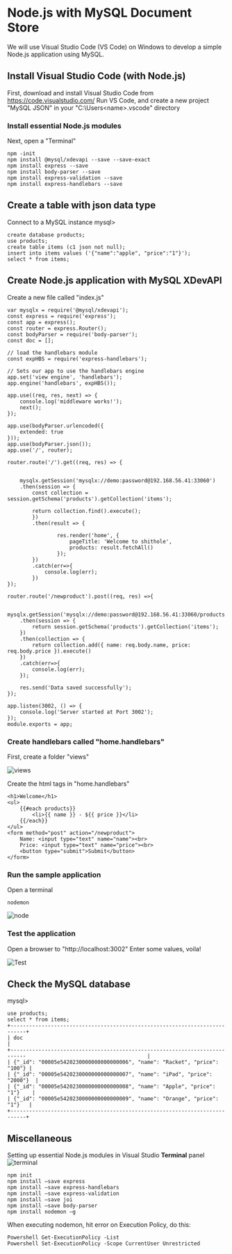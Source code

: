 # Node.js with MySQL Document Store
We will use Visual Studio Code (VS Code) on Windows to develop a simple Node.js application using MySQL. 

## Install Visual Studio Code (with Node.js)
First, download and install Visual Studio Code from https://code.visualstudio.com/
Run VS Code, and create a new project "MySQL JSON" in your "C:\Users\<name>\.vscode" directory

### Install essential Node.js modules
Next, open a "Terminal"
```
npm -init
npm install @mysql/xdevapi --save --save-exact
npm install express --save
npm install body-parser --save
npm install express-validation --save
npm install express-handlebars --save
```
## Create a table with json data type
Connect to a MySQL instance
mysql>
```
create database products;
use products;
create table items (c1 json not null);
insert into items values ('{"name":"apple", "price":"1"}');
select * from items;
```
## Create Node.js application with MySQL XDevAPI
Create a new file called "index.js"
```
var mysqlx = require('@mysql/xdevapi');
const express = require('express');
const app = express();
const router = express.Router();
const bodyParser = require('body-parser');
const doc = [];

// load the handlebars module
const expHBS = require('express-handlebars');

// Sets our app to use the handlebars engine
app.set('view engine', 'handlebars');
app.engine('handlebars', expHBS());

app.use((req, res, next) => {
    console.log('middleware works!');
    next();
});

app.use(bodyParser.urlencoded({
    extended: true
}));
app.use(bodyParser.json());
app.use('/', router);

router.route('/').get((req, res) => {
    
    
    mysqlx.getSession('mysqlx://demo:password@192.168.56.41:33060')
    .then(session => {
        const collection = session.getSchema('products').getCollection('items');

        return collection.find().execute();
        })
        .then(result => {
                
                res.render('home', {
                    pageTitle: 'Welcome to shithole',
                    products: result.fetchAll()
                });
        })
        .catch(err=>{
            console.log(err);
        })  
});

router.route('/newproduct').post((req, res) =>{
    
    mysqlx.getSession('mysqlx://demo:password@192.168.56.41:33060/products')
    .then(session => {
        return session.getSchema('products').getCollection('items');
    })
    .then(collection => {
        return collection.add({ name: req.body.name, price: req.body.price }).execute()
    })
    .catch(err=>{
        console.log(err);  
    });
    
    res.send('Data saved successfully');
});

app.listen(3002, () => {
    console.log('Server started at Port 3002');
});
module.exports = app;
```

### Create handlebars called "home.handlebars"
First, create a folder "views"

![views](img/M2.png)

Create the html tags in "home.handlebars"
```
<h1>Welcome</h1>
<ul>
    {{#each products}}
        <li>{{ name }} - ${{ price }}</li>
    {{/each}}
</ul>
<form method="post" action="/newproduct">
    Name: <input type="text" name="name"><br>
    Price: <input type="text" name="price"><br>
    <button type="submit">Submit</button>
</form>
```

### Run the sample application
Open a terminal
```
nodemon
```
![node](img/M3.png)

### Test the application
Open a browser to "http://localhost:3002"
Enter some values, voila!

![Test](img/M4.png)

## Check the MySQL database
mysql>
```
use products;
select * from items;
+---------------------------------------------------------------------------+
| doc                                                                       |
+---------------------------------------------------------------------------                                       |
| {"_id": "00005e5420230000000000000006", "name": "Racket", "price": "100"} |
| {"_id": "00005e5420230000000000000007", "name": "iPad", "price": "2000"}  |
| {"_id": "00005e5420230000000000000008", "name": "Apple", "price": "1"}    |
| {"_id": "00005e5420230000000000000009", "name": "Orange", "price": "1"}   |
+---------------------------------------------------------------------------+
```
## Miscellaneous 
Setting up essential Node.js modules in Visual Studio **Terminal** panel
![terminal](img/M5.png)

```
npm init
npm install –save express
npm install –save express-handlebars
npm install –save express-validation
npm install –save joi
npm install –save body-parser
npm install nodemon –g
```

When executing nodemon, hit error on Execution Policy, do this:
```
Powershell Get-ExecutionPolicy -List
Powershell Set-ExecutionPolicy -Scope CurrentUser Unrestricted
```





